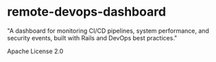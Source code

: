 # remote-devops-dashboard
"A dashboard for monitoring CI/CD pipelines, system performance, and security events, built with Rails and DevOps best practices."

Apache License 2.0
